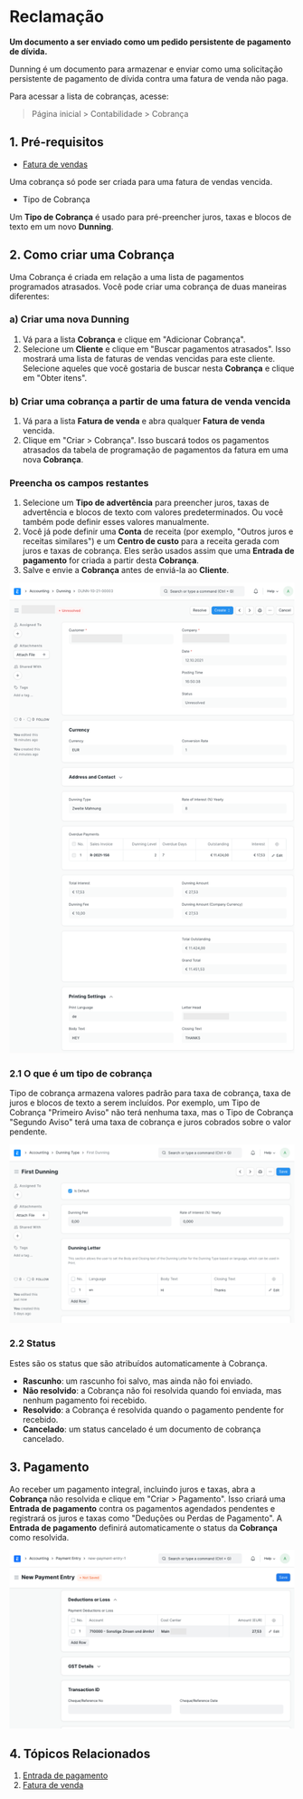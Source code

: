 # Reclamação


**Um documento a ser enviado como um pedido persistente de pagamento de dívida.**


Dunning é um documento para armazenar e enviar como uma solicitação persistente de pagamento de dívida contra uma fatura de venda não paga.


Para acessar a lista de cobranças, acesse:



> 
> Página inicial > Contabilidade > Cobrança
> 
> 
> 


## 1. Pré-requisitos


* [Fatura de vendas](/docs/pt/accounts/sales-invoice)


Uma cobrança só pode ser criada para uma fatura de vendas vencida.
* Tipo de Cobrança


Um **Tipo de Cobrança** é usado para pré-preencher juros, taxas e blocos de texto em um novo **Dunning**.


## 2. Como criar uma Cobrança


Uma Cobrança é criada em relação a uma lista de pagamentos programados atrasados. Você pode criar uma cobrança de duas maneiras diferentes:


### a) Criar uma nova Dunning


1. Vá para a lista **Cobrança** e clique em "Adicionar Cobrança".
2. Selecione um **Cliente** e clique em "Buscar pagamentos atrasados". Isso mostrará uma lista de faturas de vendas vencidas para este cliente. Selecione aqueles que você gostaria de buscar nesta **Cobrança** e clique em "Obter itens".


### b) Criar uma cobrança a partir de uma fatura de venda vencida


1. Vá para a lista **Fatura de venda** e abra qualquer **Fatura de venda** vencida.
2. Clique em "Criar > Cobrança". Isso buscará todos os pagamentos atrasados ​​da tabela de programação de pagamentos da fatura em uma nova **Cobrança**.


### Preencha os campos restantes


1. Selecione um **Tipo de advertência** para preencher juros, taxas de advertência e blocos de texto com valores predeterminados. Ou você também pode definir esses valores manualmente.
2. Você já pode definir uma **Conta** de receita (por exemplo, "Outros juros e receitas similares") e um **Centro de custo** para a receita gerada com juros e taxas de cobrança. Eles serão usados ​​assim que uma **Entrada de pagamento** for criada a partir desta **Cobrança**.
3. Salve e envie a **Cobrança** antes de enviá-la ao **Cliente**.


![Dunning example](/files/dunning9768a2.png)


### 2.1 O que é um tipo de cobrança


Tipo de cobrança armazena valores padrão para taxa de cobrança, taxa de juros e blocos de texto a serem incluídos. Por exemplo, um Tipo de Cobrança "Primeiro Aviso" não terá nenhuma taxa, mas o Tipo de Cobrança "Segundo Aviso" terá uma taxa de cobrança e juros cobrados sobre o valor pendente.


![Dunning Type](/files/first_dunning.png)


### 2.2 Status


Estes são os status que são atribuídos automaticamente à Cobrança.


* **Rascunho**: um rascunho foi salvo, mas ainda não foi enviado.
* **Não resolvido**: a Cobrança não foi resolvida quando foi enviada, mas nenhum pagamento foi recebido.
* **Resolvido**: a Cobrança é resolvida quando o pagamento pendente for recebido.
* **Cancelado**: um status cancelado é um documento de cobrança cancelado.


## 3. Pagamento


Ao receber um pagamento integral, incluindo juros e taxas, abra a **Cobrança** não resolvida e clique em "Criar > Pagamento". Isso criará uma **Entrada de pagamento** contra os pagamentos agendados pendentes e registrará os juros e taxas como "Deduções ou Perdas de Pagamento". A **Entrada de pagamento** definirá automaticamente o status da **Cobrança** como resolvida.


![Dunning Payment](/files/dunning_payment_entry.png)


## 4. Tópicos Relacionados


1. [Entrada de pagamento](/docs/pt/accounts/payment-entry)
2. [Fatura de venda](/docs/pt/accounts/purchase-invoice)
